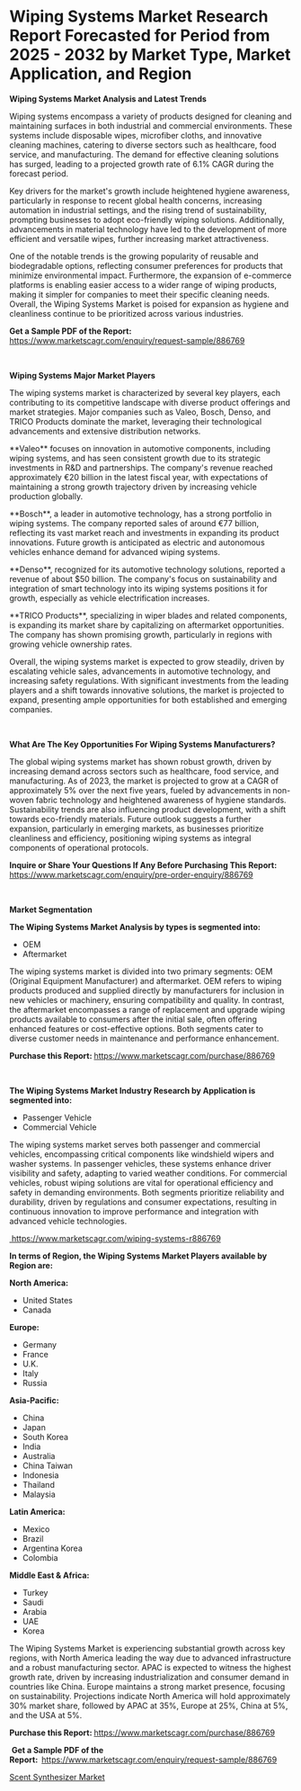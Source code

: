 <p><h1>Wiping Systems Market Research Report Forecasted for Period from 2025 -  2032 by Market Type, Market Application, and Region</h1></p><p><strong>Wiping Systems Market Analysis and Latest Trends</strong></p>
<p><p>Wiping systems encompass a variety of products designed for cleaning and maintaining surfaces in both industrial and commercial environments. These systems include disposable wipes, microfiber cloths, and innovative cleaning machines, catering to diverse sectors such as healthcare, food service, and manufacturing. The demand for effective cleaning solutions has surged, leading to a projected growth rate of 6.1% CAGR during the forecast period.</p><p>Key drivers for the market's growth include heightened hygiene awareness, particularly in response to recent global health concerns, increasing automation in industrial settings, and the rising trend of sustainability, prompting businesses to adopt eco-friendly wiping solutions. Additionally, advancements in material technology have led to the development of more efficient and versatile wipes, further increasing market attractiveness.</p><p>One of the notable trends is the growing popularity of reusable and biodegradable options, reflecting consumer preferences for products that minimize environmental impact. Furthermore, the expansion of e-commerce platforms is enabling easier access to a wider range of wiping products, making it simpler for companies to meet their specific cleaning needs. Overall, the Wiping Systems Market is poised for expansion as hygiene and cleanliness continue to be prioritized across various industries.</p></p>
<p><strong>Get a Sample PDF of the Report:&nbsp;</strong> <a href="https://www.marketscagr.com/enquiry/request-sample/886769?utm_campaign=2335&utm_medium=2&utm_source=Github&utm_content=ia&utm_term=17022025&utm_id=wiping-systems">https://www.marketscagr.com/enquiry/request-sample/886769</a></p>
<p>&nbsp;</p>
<p><strong>Wiping Systems Major Market Players</strong></p>
<p><p>The wiping systems market is characterized by several key players, each contributing to its competitive landscape with diverse product offerings and market strategies. Major companies such as Valeo, Bosch, Denso, and TRICO Products dominate the market, leveraging their technological advancements and extensive distribution networks.</p><p>**Valeo** focuses on innovation in automotive components, including wiping systems, and has seen consistent growth due to its strategic investments in R&D and partnerships. The company's revenue reached approximately €20 billion in the latest fiscal year, with expectations of maintaining a strong growth trajectory driven by increasing vehicle production globally.</p><p>**Bosch**, a leader in automotive technology, has a strong portfolio in wiping systems. The company reported sales of around €77 billion, reflecting its vast market reach and investments in expanding its product innovations. Future growth is anticipated as electric and autonomous vehicles enhance demand for advanced wiping systems.</p><p>**Denso**, recognized for its automotive technology solutions, reported a revenue of about $50 billion. The company's focus on sustainability and integration of smart technology into its wiping systems positions it for growth, especially as vehicle electrification increases.</p><p>**TRICO Products**, specializing in wiper blades and related components, is expanding its market share by capitalizing on aftermarket opportunities. The company has shown promising growth, particularly in regions with growing vehicle ownership rates.</p><p>Overall, the wiping systems market is expected to grow steadily, driven by escalating vehicle sales, advancements in automotive technology, and increasing safety regulations. With significant investments from the leading players and a shift towards innovative solutions, the market is projected to expand, presenting ample opportunities for both established and emerging companies.</p></p>
<p>&nbsp;</p>
<p><strong>What Are The Key Opportunities For Wiping Systems Manufacturers?</strong></p>
<p><p>The global wiping systems market has shown robust growth, driven by increasing demand across sectors such as healthcare, food service, and manufacturing. As of 2023, the market is projected to grow at a CAGR of approximately 5% over the next five years, fueled by advancements in non-woven fabric technology and heightened awareness of hygiene standards. Sustainability trends are also influencing product development, with a shift towards eco-friendly materials. Future outlook suggests a further expansion, particularly in emerging markets, as businesses prioritize cleanliness and efficiency, positioning wiping systems as integral components of operational protocols.</p></p>
<p><strong>Inquire or Share Your Questions If Any Before Purchasing This Report:</strong> <a href="https://www.marketscagr.com/enquiry/pre-order-enquiry/886769?utm_campaign=2335&utm_medium=2&utm_source=Github&utm_content=ia&utm_term=17022025&utm_id=wiping-systems">https://www.marketscagr.com/enquiry/pre-order-enquiry/886769</a></p>
<p>&nbsp;</p>
<p><strong>Market Segmentation</strong></p>
<p><strong>The Wiping Systems Market Analysis by types is segmented into:</strong></p>
<p><ul><li>OEM</li><li>Aftermarket</li></ul></p>
<p><p>The wiping systems market is divided into two primary segments: OEM (Original Equipment Manufacturer) and aftermarket. OEM refers to wiping products produced and supplied directly by manufacturers for inclusion in new vehicles or machinery, ensuring compatibility and quality. In contrast, the aftermarket encompasses a range of replacement and upgrade wiping products available to consumers after the initial sale, often offering enhanced features or cost-effective options. Both segments cater to diverse customer needs in maintenance and performance enhancement.</p></p>
<p><strong>Purchase this Report:&nbsp;</strong><a href="https://www.marketscagr.com/purchase/886769?utm_campaign=2335&utm_medium=2&utm_source=Github&utm_content=ia&utm_term=17022025&utm_id=wiping-systems">https://www.marketscagr.com/purchase/886769</a></p>
<p>&nbsp;</p>
<p><strong>The Wiping Systems Market Industry Research by Application is segmented into:</strong></p>
<p><ul><li>Passenger Vehicle</li><li>Commercial Vehicle</li></ul></p>
<p><p>The wiping systems market serves both passenger and commercial vehicles, encompassing critical components like windshield wipers and washer systems. In passenger vehicles, these systems enhance driver visibility and safety, adapting to varied weather conditions. For commercial vehicles, robust wiping solutions are vital for operational efficiency and safety in demanding environments. Both segments prioritize reliability and durability, driven by regulations and consumer expectations, resulting in continuous innovation to improve performance and integration with advanced vehicle technologies.</p></p>
<p><a href="https://www.marketscagr.com/wiping-systems-r886769?utm_campaign=2335&utm_medium=2&utm_source=Github&utm_content=ia&utm_term=17022025&utm_id=wiping-systems">&nbsp;https://www.marketscagr.com/wiping-systems-r886769</a></p>
<p><strong>In terms of Region, the Wiping Systems Market Players available by Region are:</strong></p>
<p>
    <p> <strong> North America: </strong>
        <ul>
            <li>United States</li>
            <li>Canada</li>
        </ul>
        </p> 
    <p> <strong> Europe: </strong>
        <ul>
            <li>Germany</li>
            <li>France</li>
            <li>U.K.</li>
            <li>Italy</li>
            <li>Russia</li>
        </ul>
        </p> 
    <p> <strong> Asia-Pacific: </strong>
        <ul>
            <li>China</li>
            <li>Japan</li>
            <li>South Korea</li>
            <li>India</li>
            <li>Australia</li>
            <li>China Taiwan</li>
            <li>Indonesia</li>
            <li>Thailand</li>
            <li>Malaysia</li>
        </ul>
        </p> 
    <p> <strong> Latin America: </strong>
        <ul>
            <li>Mexico</li>
            <li>Brazil</li>
            <li>Argentina Korea</li>
            <li>Colombia</li>
        </ul>
        </p> 
    <p> <strong> Middle East & Africa: </strong>
        <ul>
            <li>Turkey</li>
            <li>Saudi</li>
            <li>Arabia</li>
            <li>UAE</li>
            <li>Korea</li>
        </ul>
    </p>
    </p>
<p><p>The Wiping Systems Market is experiencing substantial growth across key regions, with North America leading the way due to advanced infrastructure and a robust manufacturing sector. APAC is expected to witness the highest growth rate, driven by increasing industrialization and consumer demand in countries like China. Europe maintains a strong market presence, focusing on sustainability. Projections indicate North America will hold approximately 30% market share, followed by APAC at 35%, Europe at 25%, China at 5%, and the USA at 5%.</p></p>
<p><strong>Purchase this Report: </strong><a href="https://www.marketscagr.com/purchase/886769?utm_campaign=2335&utm_medium=2&utm_source=Github&utm_content=ia&utm_term=17022025&utm_id=wiping-systems">https://www.marketscagr.com/purchase/886769</a></p>
<p>&nbsp;<strong>Get a Sample PDF of the Report:&nbsp;&nbsp;</strong><a href="https://www.marketscagr.com/enquiry/request-sample/886769?utm_campaign=2335&utm_medium=2&utm_source=Github&utm_content=ia&utm_term=17022025&utm_id=wiping-systems">https://www.marketscagr.com/enquiry/request-sample/886769</a></p>
<p><strong></strong></p>
<p><p><a href="https://github.com/shirleenfraker87/Market-Research-Report-List-1/blob/main/scent-synthesizer-market.md?utm_campaign=2335&utm_medium=2&utm_source=Github&utm_content=ia&utm_term=17022025&utm_id=wiping-systems">Scent Synthesizer Market</a></p></p>